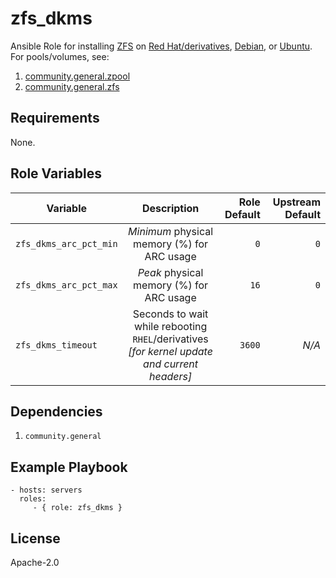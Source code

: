 zfs\_dkms
=========

Ansible Role for installing [ZFS](https://zfsonlinux.org/)
on [Red Hat/derivatives](https://openzfs.github.io/openzfs-docs/Getting%20Started/RHEL-based%20distro/index.html),
[Debian](https://openzfs.github.io/openzfs-docs/Getting%20Started/Debian/index.html),
or [Ubuntu](https://openzfs.github.io/openzfs-docs/Getting%20Started/Ubuntu/index.html).
For pools/volumes, see:

1. [community.general.zpool](https://docs.ansible.com/ansible/latest/collections/community/general/zpool_module.html)
2. [community.general.zfs](https://docs.ansible.com/ansible/latest/collections/community/general/zfs_module.html)

Requirements
------------

None.

Role Variables
--------------

| Variable | Description | Role Default | Upstream Default |
|----------|:-----------:|--------:|--------:|
| `zfs_dkms_arc_pct_min` | _Minimum_ physical memory (%) for ARC usage | `0` | `0` |
| `zfs_dkms_arc_pct_max` | _Peak_ physical memory (%) for ARC usage | `16` | `0` |
| `zfs_dkms_timeout` | Seconds to wait while rebooting `RHEL`/derivatives<br />_[for kernel update and current headers]_ | `3600` | _N/A_ |

Dependencies
------------

1. `community.general`

Example Playbook
----------------

    - hosts: servers
      roles:
         - { role: zfs_dkms }

License
-------

Apache-2.0
